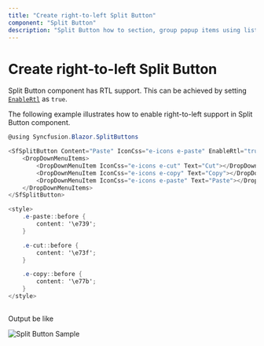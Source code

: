 ```yaml
---
title: "Create right-to-left Split Button"
component: "Split Button"
description: "Split Button how to section, group popup items using list view component, dialog open on popup item click."
---
```


# Create right-to-left Split Button

Split Button component has RTL support. This can be achieved by setting [`EnableRtl`](https://help.syncfusion.com/cr/blazor/Syncfusion.Blazor.SplitButtons.SfSplitButton.html#Syncfusion_Blazor_SplitButtons_SfSplitButton_EnableRtl) as `true`.

The following example illustrates how to enable right-to-left support in Split Button component.

```csharp
@using Syncfusion.Blazor.SplitButtons

<SfSplitButton Content="Paste" IconCss="e-icons e-paste" EnableRtl="true">
    <DropDownMenuItems>
        <DropDownMenuItem IconCss="e-icons e-cut" Text="Cut"></DropDownMenuItem>
        <DropDownMenuItem IconCss="e-icons e-copy" Text="Copy"></DropDownMenuItem>
        <DropDownMenuItem IconCss="e-icons e-paste" Text="Paste"></DropDownMenuItem>
    </DropDownMenuItems>
</SfSplitButton>

<style>
    .e-paste::before {
        content: '\e739';
    }

    .e-cut::before {
        content: '\e73f';
    }

    .e-copy::before {
        content: '\e77b';
    }
</style>
  
```

Output be like

![Split Button Sample](./../images/sb-rtl.png)